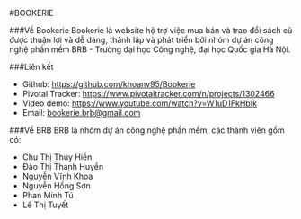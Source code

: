 #BOOKERIE

###Về Bookerie
Bookerie là website hộ trợ việc mua bán và trao đổi sách cũ được thuận lợi và dễ dàng, thành lập và phát triển bởi nhóm dự án công nghệ phần mềm BRB - Trường đại học Công nghệ, đại học Quốc gia Hà Nội.

###Liên kết
- Github:
https://github.com/khoanv95/Bookerie
- Pivotal Tracker:
https://www.pivotaltracker.com/n/projects/1302466
- Video demo:
https://www.youtube.com/watch?v=W1uD1FkHbIk
- Email:
bookerie.brb@gmail.com

###Về BRB
BRB là nhóm dự án công nghệ phần mềm, các thành viên gồm có:
- Chu Thị Thúy Hiền
- Đào Thị Thanh Huyền
- Nguyễn Vĩnh Khoa
- Nguyễn Hồng Sơn
- Phan Minh Tú
- Lê Thị Tuyết